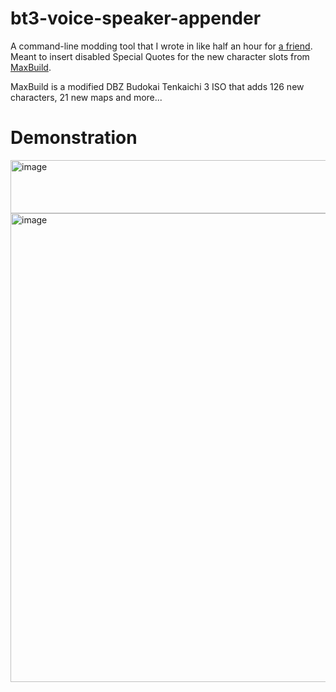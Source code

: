 # bt3-voice-speaker-appender
A command-line modding tool that I wrote in like half an hour for [a friend](https://github.com/KaosuReido). Meant to insert disabled Special Quotes for the new character slots from [MaxBuild](https://drive.google.com/file/d/1R83J3q7YYIZif0jv4mUikVSzVe50kxEq/view).

MaxBuild is a modified DBZ Budokai Tenkaichi 3 ISO that adds 126 new characters, 21 new maps and more... 

# Demonstration
<img width="658" height="85" alt="image" src="https://github.com/user-attachments/assets/87db71fc-6f77-40ae-871c-e7f4b47cd061" />

<img width="1240" height="750" alt="image" src="https://github.com/user-attachments/assets/34962fa0-aa64-48b2-b09d-39efe1ad9900" />

